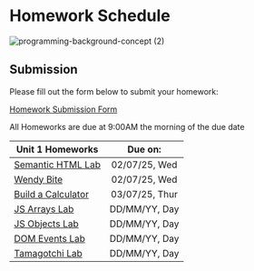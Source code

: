 # Homework Schedule
![programming-background-concept (2)](https://github.com/user-attachments/assets/df086fa1-ab13-4a1a-8d0a-241abdc33802)

## Submission
Please fill out the form below to submit your homework:

[Homework Submission Form](https://forms.gle/mhoucXJdQRj1FyFW7)

All Homeworks are due at 9:00AM the morning of the due date

| Unit 1 Homeworks                                                                                        | Due on:          | 
| --------------------------------------------------------------------------------------------------------| :--------------: | 
| [Semantic HTML Lab](https://github.com/GA-SEB-8/Week01-Day01/tree/main/SemanticHTML-Lab)                |  02/07/25, Wed   | 
| [Wendy Bite](https://github.com/GA-SEB-8/Week01-Day02/blob/main/wendy-bite/readme.md)                   |  02/07/25, Wed   | 
| [Build a Calculator](https://github.com/GA-SEB-8/Week01-Day04/blob/main/CalculatorLab.md)               |  03/07/25, Thur  | 
| [JS Arrays Lab](#)                                                                                      |  DD/MM/YY, Day   |
| [JS Objects Lab](#)                                                                                     |  DD/MM/YY, Day   |
| [DOM Events Lab](#)                                                                                     |  DD/MM/YY, Day   |
| [Tamagotchi Lab](#)                                                                                     |  DD/MM/YY, Day   |
